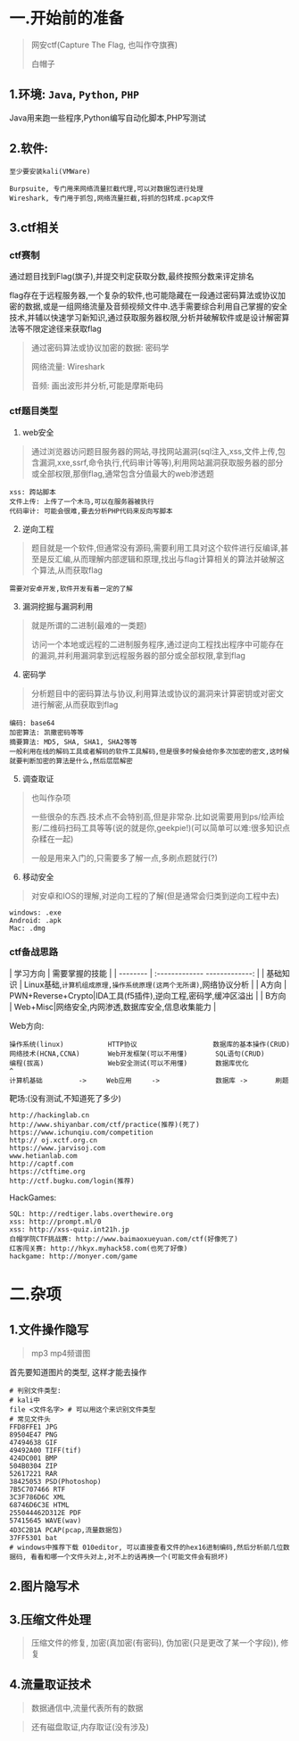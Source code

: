 # 一.开始前的准备

> 网安ctf(Capture The Flag, 也叫作夺旗赛)
>
> 白帽子

## 1.环境: `Java`, `Python`, `PHP`

Java用来跑一些程序,Python编写自动化脚本,PHP写测试

## 2.软件: 

```
至少要安装kali(VMWare)
```

```
Burpsuite, 专门用来网络流量拦截代理,可以对数据包进行处理
Wireshark, 专门用于抓包,网络流量拦截,将抓的包转成.pcap文件
```

## 3.ctf相关

### ctf赛制

通过题目找到Flag(旗子),并提交判定获取分数,最终按照分数来评定排名

flag存在于远程服务器,一个复杂的软件,也可能隐藏在一段通过密码算法或协议加密的数据,或是一组网络流量及音频视频文件中.选手需要综合利用自己掌握的安全技术,并辅以快速学习新知识,通过获取服务器权限,分析并破解软件或是设计解密算法等不限定途径来获取flag

>通过密码算法或协议加密的数据: 密码学
>
>网络流量: Wireshark
>
>音频: 画出波形并分析,可能是摩斯电码

### ctf题目类型

1. web安全

> 通过浏览器访问题目服务器的网站,寻找网站漏洞(sql注入,xss,文件上传,包含漏洞,xxe,ssrf,命令执行,代码审计等等),利用网站漏洞获取服务器的部分或全部权限,那倒flag,通常包含分值最大的web渗透题

```
xss: 跨站脚本
文件上传: 上传了一个木马,可以在服务器被执行
代码审计: 可能会很难,要去分析PHP代码来反向写脚本
```

2. 逆向工程

> 题目就是一个软件,但通常没有源码,需要利用工具对这个软件进行反编译,甚至是反汇编,从而理解内部逻辑和原理,找出与flag计算相关的算法并破解这个算法,从而获取flag

```
需要对安卓开发,软件开发有着一定的了解
```

3. 漏洞挖掘与漏洞利用

> 就是所谓的二进制(最难的一类题)
>
> 访问一个本地或远程的二进制服务程序,通过逆向工程找出程序中可能存在的漏洞,并利用漏洞拿到远程服务器的部分或全部权限,拿到flag

4. 密码学

> 分析题目中的密码算法与协议,利用算法或协议的漏洞来计算密钥或对密文进行解密,从而获取到flag

```
编码: base64
加密算法: 凯撒密码等等
摘要算法: MD5, SHA, SHA1, SHA2等等
一般利用在线的解码工具或者解码的软件工具解码,但是很多时候会给你多次加密的密文,这时候就要判断加密的算法是什么,然后层层解密
```

5. 调查取证

> 也叫作杂项
>
> 一些很杂的东西.技术点不会特别高,但是非常杂.比如说需要用到ps/绘声绘影/二维码扫码工具等等(说的就是你,geekpie!)(可以简单可以难:很多知识点杂糅在一起)
>
> 一般是用来入门的,只需要多了解一点,多刷点题就行(?)

6. 移动安全

> 对安卓和IOS的理解,对逆向工程的了解(但是通常会归类到逆向工程中去)

```
windows: .exe
Android: .apk
Mac: .dmg
```

### ctf备战思路

| 学习方向 | 需要掌握的技能 |
| -------- | :-------------  -------------: |
| 基础知识 | Linux基础,`计算机组成原理,操作系统原理(这两个无所谓)`,网络协议分析 |
| A方向 | PWN+Reverse+Crypto\|IDA工具(f5插件),逆向工程,密码学,缓冲区溢出 |
| B方向 | Web+Misc\|网络安全,内网渗透,数据库安全,信息收集能力 |

Web方向:

```
操作系统(linux)           HTTP协议                   数据库的基本操作(CRUD)
网络技术(HCNA,CCNA)       Web开发框架(可以不用懂)       SQL语句(CRUD)
编程(拔高)				  Web安全测试(可以不用懂)       数据库优化
^
计算机基础         ->     Web应用     ->              数据库 ->       刷题
```

靶场:(没有测试,不知道死了多少)

```
http://hackinglab.cn
http://www.shiyanbar.com/ctf/practice(推荐)(死了)
https://www.ichunqiu.com/competition
http://	oj.xctf.org.cn
https://www.jarvisoj.com
www.hetianlab.com
http://captf.com
https://ctftime.org
http://ctf.bugku.com/login(推荐)
```

HackGames:

```
SQL: http://redtiger.labs.overthewire.org
xss: http://prompt.ml/0
xss: http://xss-quiz.int21h.jp
白帽学院CTF挑战赛: http://www.baimaoxueyuan.com/ctf(好像死了)
红客闯关赛: http://hkyx.myhack58.com(也死了好像)
hackgame: http://monyer.com/game
```

# 二.杂项

## 1.文件操作隐写

>  mp3 mp4频谱图

首先要知道图片的类型, 这样才能去操作

```shell
# 判别文件类型:
# kali中
file <文件名字> # 可以用这个来识别文件类型
# 常见文件头
FFD8FFE1 JPG
89504E47 PNG
47494638 GIF
49492A00 TIFF(tif)
424DC001 BMP
504B0304 ZIP
52617221 RAR
38425053 PSD(Photoshop)
7B5C707466 RTF
3C3F786D6C XML
68746D6C3E HTML
255044462D312E PDF
57415645 WAVE(wav)
4D3C2B1A PCAP(pcap,流量数据包)
37FF5301 bat
# windows中推荐下载 010editor, 可以直接查看文件的hex16进制编码,然后分析前几位数据码, 看看和哪一个文件头对上,对不上的话再换一个(可能文件会有损坏)
```

## 2.图片隐写术

## 3.压缩文件处理

> 压缩文件的修复, 加密(真加密(有密码), 伪加密(只是更改了某一个字段)), 修复

## 4.流量取证技术

> 数据通信中,流量代表所有的数据



> 还有磁盘取证,内存取证(没有涉及)
